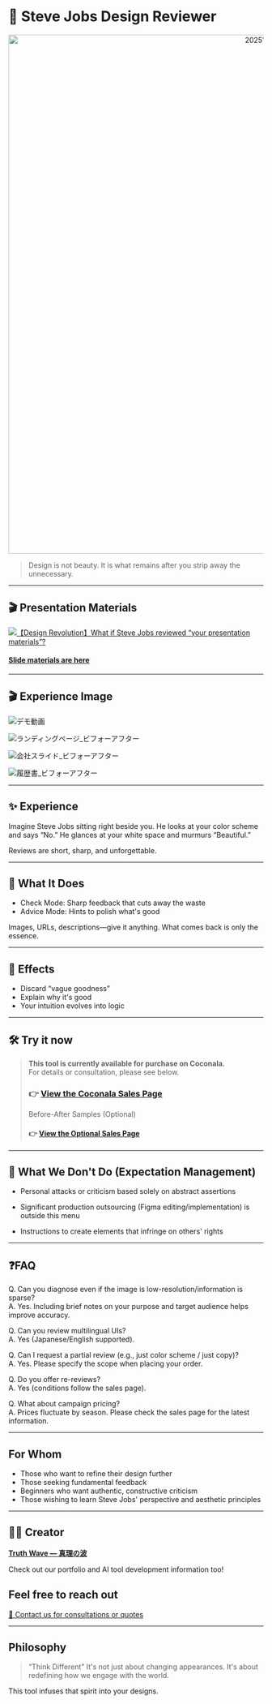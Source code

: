 # 🎨 Steve Jobs Design Reviewer

<p align="center">
<img width="1536" height="1024" alt="20251016_1106_Minimalist Apple Keynote_simple_compose_01k7nc8nbaey9vav070s16dkes (1)" src="https://github.com/user-attachments/assets/50eedb3e-50fc-40a2-a341-79e89b4fb01d" />
</p>

> Design is not beauty.
> It is what remains after you strip away the unnecessary.

---

## 🎬 Presentation Materials

[![【Design Revolution】What if Steve Jobs reviewed “your presentation materials”?](https://github.com/user-attachments/assets/273fe463-5f8a-4ee1-8b66-72bfc869cd07)](https://youtu.be/FTp66nONqFw)

#### [Slide materials are here](https://github.com/truthwave/Steve-Jobs-Design-Reviewer-GPT/blob/main/English/Steve%20Jobs%20Design%20Reviewer.pdf)

---

## 🎬 **Experience Image**
![デモ動画](https://github.com/TomoAIDayori/Steve-Jobs-Design-Reviewer-GPT/blob/main/English/Demo%20Movie.gif)

![ランディングページ_ビフォーアフター](https://github.com/TomoAIDayori/Steve-Jobs-Design-Reviewer-GPT/blob/main/English/Landing%20Page_Before%20and%20After.jpeg)

![会社スライド_ビフォーアフター](https://github.com/TomoAIDayori/Steve-Jobs-Design-Reviewer-GPT/blob/main/English/Company%20Slides_Before%20and%20After.jpeg)

![履歴書_ビフォーアフター](https://github.com/TomoAIDayori/Steve-Jobs-Design-Reviewer-GPT/blob/main/English/Resume_Before%20and%20After.jpeg)

---

## ✨ Experience

Imagine Steve Jobs sitting right beside you.
He looks at your color scheme and says “No.”
He glances at your white space and murmurs “Beautiful.”

Reviews are short, sharp, and unforgettable.

---

## 🚀 What It Does

- Check Mode: Sharp feedback that cuts away the waste
- Advice Mode: Hints to polish what's good

Images, URLs, descriptions—give it anything.
What comes back is only the essence.

---

## 🎯 Effects

- Discard “vague goodness”
- Explain why it's good
- Your intuition evolves into logic

---

## 🛠 Try it now
> **This tool is currently available for purchase on Coconala.**  
> For details or consultation, please see below.
> 
> ### 👉 [View the Coconala Sales Page](https://coconala.com/contents_market/pictures/cmf1sifo004wd9e0gevy6oma5)
>
> Before-After Samples (Optional)<br>
> #### 👉 [View the Optional Sales Page](https://coconala.com/services/3846680)

---

## 🚫 What We Don't Do (Expectation Management)

- Personal attacks or criticism based solely on abstract assertions

- Significant production outsourcing (Figma editing/implementation) is outside this menu

- Instructions to create elements that infringe on others' rights


---

## ❓FAQ

Q. Can you diagnose even if the image is low-resolution/information is sparse?<br>
A. Yes. Including brief notes on your purpose and target audience helps improve accuracy.

Q. Can you review multilingual UIs?<br>
A. Yes (Japanese/English supported).

Q. Can I request a partial review (e.g., just color scheme / just copy)?<br>
A. Yes. Please specify the scope when placing your order.

Q. Do you offer re-reviews?<br>
A. Yes (conditions follow the sales page).

Q. What about campaign pricing?<br>
A. Prices fluctuate by season. Please check the sales page for the latest information.

---

## For Whom

* Those who want to refine their design further
* Those seeking fundamental feedback
* Beginners who want authentic, constructive criticism
* Those wishing to learn Steve Jobs' perspective and aesthetic principles

---

## 🧑‍💻 Creator

**[Truth Wave ― 真理の波](https://github.com/truthwave)**  

Check out our portfolio and AI tool development information too!


## Feel free to reach out
[📩 Contact us for consultations or quotes](mailto:realmadrid71214591@gmail.com)

---

## Philosophy

> “Think Different”
> It's not just about changing appearances.
> It's about redefining how we engage with the world.

This tool infuses that spirit into your designs.
